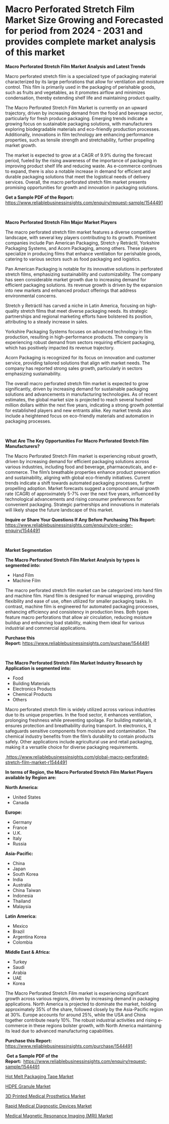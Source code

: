 <p><h1>Macro Perforated Stretch Film Market Size Growing and Forecasted for period from 2024 - 2031 and provides complete market analysis of this market</h1></p><p><strong>Macro Perforated Stretch Film Market Analysis and Latest Trends</strong></p>
<p><p>Macro perforated stretch film is a specialized type of packaging material characterized by its large perforations that allow for ventilation and moisture control. This film is primarily used in the packaging of perishable goods, such as fruits and vegetables, as it promotes airflow and minimizes condensation, thereby extending shelf life and maintaining product quality.</p><p>The Macro Perforated Stretch Film Market is currently on an upward trajectory, driven by increasing demand from the food and beverage sector, particularly for fresh produce packaging. Emerging trends indicate a growing focus on sustainable packaging solutions, with manufacturers exploring biodegradable materials and eco-friendly production processes. Additionally, innovations in film technology are enhancing performance properties, such as tensile strength and stretchability, further propelling market growth.</p><p>The market is expected to grow at a CAGR of 9.9% during the forecast period, fueled by the rising awareness of the importance of packaging in improving product shelf life and reducing waste. As e-commerce continues to expand, there is also a notable increase in demand for efficient and durable packaging solutions that meet the logistical needs of delivery services. Overall, the macro perforated stretch film market presents promising opportunities for growth and innovation in packaging solutions.</p></p>
<p><strong>Get a Sample PDF of the Report:&nbsp;</strong> <a href="https://www.reliablebusinessinsights.com/enquiry/request-sample/1544491?utm_campaign=117&utm_medium=2&utm_source=Github&utm_content=ia&utm_term=08112024&utm_id=macro-perforated-stretch-film">https://www.reliablebusinessinsights.com/enquiry/request-sample/1544491</a></p>
<p>&nbsp;</p>
<p><strong>Macro Perforated Stretch Film Major Market Players</strong></p>
<p><p>The macro perforated stretch film market features a diverse competitive landscape, with several key players contributing to its growth. Prominent companies include Pan American Packaging, Stretch y Retráctil, Yorkshire Packaging Systems, and Acorn Packaging, among others. These players specialize in producing films that enhance ventilation for perishable goods, catering to various sectors such as food packaging and logistics.</p><p>Pan American Packaging is notable for its innovative solutions in perforated stretch films, emphasizing sustainability and customizability. The company has seen considerable market growth due to increasing demand for efficient packaging solutions. Its revenue growth is driven by the expansion into new markets and enhanced product offerings that address environmental concerns.</p><p>Stretch y Retráctil has carved a niche in Latin America, focusing on high-quality stretch films that meet diverse packaging needs. Its strategic partnerships and regional marketing efforts have bolstered its position, attributing to a steady increase in sales.</p><p>Yorkshire Packaging Systems focuses on advanced technology in film production, resulting in high-performance products. The company is experiencing robust demand from sectors requiring efficient packaging, which has positively impacted its revenue trajectory.</p><p>Acorn Packaging is recognized for its focus on innovation and customer service, providing tailored solutions that align with market needs. The company has reported strong sales growth, particularly in sectors emphasizing sustainability.</p><p>The overall macro perforated stretch film market is expected to grow significantly, driven by increasing demand for sustainable packaging solutions and advancements in manufacturing technologies. As of recent estimates, the global market size is projected to reach several hundred million dollars within the next five years, indicating a strong growth potential for established players and new entrants alike. Key market trends also include a heightened focus on eco-friendly materials and automation in packaging processes.</p></p>
<p>&nbsp;</p>
<p><strong>What Are The Key Opportunities For Macro Perforated Stretch Film Manufacturers?</strong></p>
<p><p>The Macro Perforated Stretch Film market is experiencing robust growth, driven by increasing demand for efficient packaging solutions across various industries, including food and beverage, pharmaceuticals, and e-commerce. The film’s breathable properties enhance product preservation and sustainability, aligning with global eco-friendly initiatives. Current trends indicate a shift towards automated packaging processes, further propelling adoption. Market forecasts suggest a compound annual growth rate (CAGR) of approximately 5-7% over the next five years, influenced by technological advancements and rising consumer preferences for convenient packaging. Strategic partnerships and innovations in materials will likely shape the future landscape of this market.</p></p>
<p><strong>Inquire or Share Your Questions If Any Before Purchasing This Report:</strong> <a href="https://www.reliablebusinessinsights.com/enquiry/pre-order-enquiry/1544491?utm_campaign=117&utm_medium=2&utm_source=Github&utm_content=ia&utm_term=08112024&utm_id=macro-perforated-stretch-film">https://www.reliablebusinessinsights.com/enquiry/pre-order-enquiry/1544491</a></p>
<p>&nbsp;</p>
<p><strong>Market Segmentation</strong></p>
<p><strong>The Macro Perforated Stretch Film Market Analysis by types is segmented into:</strong></p>
<p><ul><li>Hand Film</li><li>Machine Film</li></ul></p>
<p><p>The macro perforated stretch film market can be categorized into hand film and machine film. Hand film is designed for manual wrapping, providing flexibility and ease of use, often utilized for smaller packaging tasks. In contrast, machine film is engineered for automated packaging processes, enhancing efficiency and consistency in production lines. Both types feature macro perforations that allow air circulation, reducing moisture buildup and enhancing load stability, making them ideal for various industrial and commercial applications.</p></p>
<p><strong>Purchase this Report:&nbsp;</strong><a href="https://www.reliablebusinessinsights.com/purchase/1544491?utm_campaign=117&utm_medium=2&utm_source=Github&utm_content=ia&utm_term=08112024&utm_id=macro-perforated-stretch-film">https://www.reliablebusinessinsights.com/purchase/1544491</a></p>
<p>&nbsp;</p>
<p><strong>The Macro Perforated Stretch Film Market Industry Research by Application is segmented into:</strong></p>
<p><ul><li>Food</li><li>Building Materials</li><li>Electronics Products</li><li>Chemical Products</li><li>Others</li></ul></p>
<p><p>Macro perforated stretch film is widely utilized across various industries due to its unique properties. In the food sector, it enhances ventilation, prolonging freshness while preventing spoilage. For building materials, it ensures protection and breathability during transport. In electronics, it safeguards sensitive components from moisture and contamination. The chemical industry benefits from the film’s durability to contain products safely. Other applications include agricultural use and retail packaging, making it a versatile choice for diverse packaging requirements.</p></p>
<p><a href="https://www.reliablebusinessinsights.com/global-macro-perforated-stretch-film-market-r1544491?utm_campaign=117&utm_medium=2&utm_source=Github&utm_content=ia&utm_term=08112024&utm_id=macro-perforated-stretch-film">&nbsp;https://www.reliablebusinessinsights.com/global-macro-perforated-stretch-film-market-r1544491</a></p>
<p><strong>In terms of Region, the Macro Perforated Stretch Film Market Players available by Region are:</strong></p>
<p>
    <p> <strong> North America: </strong>
        <ul>
            <li>United States</li>
            <li>Canada</li>
        </ul>
        </p> 
    <p> <strong> Europe: </strong>
        <ul>
            <li>Germany</li>
            <li>France</li>
            <li>U.K.</li>
            <li>Italy</li>
            <li>Russia</li>
        </ul>
        </p> 
    <p> <strong> Asia-Pacific: </strong>
        <ul>
            <li>China</li>
            <li>Japan</li>
            <li>South Korea</li>
            <li>India</li>
            <li>Australia</li>
            <li>China Taiwan</li>
            <li>Indonesia</li>
            <li>Thailand</li>
            <li>Malaysia</li>
        </ul>
        </p> 
    <p> <strong> Latin America: </strong>
        <ul>
            <li>Mexico</li>
            <li>Brazil</li>
            <li>Argentina Korea</li>
            <li>Colombia</li>
        </ul>
        </p> 
    <p> <strong> Middle East & Africa: </strong>
        <ul>
            <li>Turkey</li>
            <li>Saudi</li>
            <li>Arabia</li>
            <li>UAE</li>
            <li>Korea</li>
        </ul>
    </p>
    </p>
<p><p>The Macro Perforated Stretch Film market is experiencing significant growth across various regions, driven by increasing demand in packaging applications. North America is projected to dominate the market, holding approximately 35% of the share, followed closely by the Asia-Pacific region at 30%. Europe accounts for around 25%, while the USA and China together contribute nearly 10%. The robust industrial activities and rising e-commerce in these regions bolster growth, with North America maintaining its lead due to advanced manufacturing capabilities.</p></p>
<p><strong>Purchase this Report: </strong><a href="https://www.reliablebusinessinsights.com/purchase/1544491?utm_campaign=117&utm_medium=2&utm_source=Github&utm_content=ia&utm_term=08112024&utm_id=macro-perforated-stretch-film">https://www.reliablebusinessinsights.com/purchase/1544491</a></p>
<p>&nbsp;<strong>Get a Sample PDF of the Report:&nbsp;&nbsp;</strong><a href="https://www.reliablebusinessinsights.com/enquiry/request-sample/1544491?utm_campaign=117&utm_medium=2&utm_source=Github&utm_content=ia&utm_term=08112024&utm_id=macro-perforated-stretch-film">https://www.reliablebusinessinsights.com/enquiry/request-sample/1544491</a></p>
<p><strong></strong></p>
<p><p><a href="https://github.com/ryanbell8967/Market-Research-Report-List-1/blob/main/hot-melt-packaging-tape-market.md?utm_campaign=117&utm_medium=2&utm_source=Github&utm_content=ia&utm_term=08112024&utm_id=macro-perforated-stretch-film">Hot Melt Packaging Tape Market</a></p><p><a href="https://github.com/yoshih12/Market-Research-Report-List-4/blob/main/hdpe-granule-market.md?utm_campaign=117&utm_medium=2&utm_source=Github&utm_content=ia&utm_term=08112024&utm_id=macro-perforated-stretch-film">HDPE Granule Market</a></p><p><a href="https://issuu.com/reportprime-2/docs/3d-printed-medical-prosthetics-mark_4c96a301eca05d?utm_campaign=117&utm_medium=2&utm_source=Github&utm_content=ia&utm_term=08112024&utm_id=macro-perforated-stretch-film">3D Printed Medical Prosthetics Market</a></p><p><a href="https://issuu.com/reportprime-2/docs/rapid-medical-diagnostic-devices-ma_546ed24d54e869?utm_campaign=117&utm_medium=2&utm_source=Github&utm_content=ia&utm_term=08112024&utm_id=macro-perforated-stretch-film">Rapid Medical Diagnostic Devices Market</a></p><p><a href="https://issuu.com/reportprime-2/docs/medical-magnetic-resonance-imaging-_a379aeccdf91cd?utm_campaign=117&utm_medium=2&utm_source=Github&utm_content=ia&utm_term=08112024&utm_id=macro-perforated-stretch-film">Medical Magnetic Resonance Imaging (MRI) Market</a></p></p>